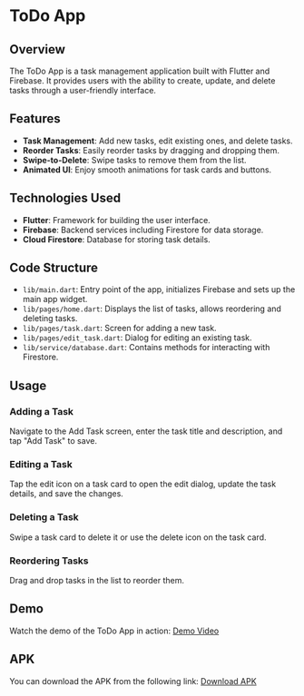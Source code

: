 # ToDo App

## Overview

The ToDo App is a task management application built with Flutter and Firebase. It provides users with the ability to create, update, and delete tasks through a user-friendly interface.

## Features

- **Task Management**: Add new tasks, edit existing ones, and delete tasks.
- **Reorder Tasks**: Easily reorder tasks by dragging and dropping them.
- **Swipe-to-Delete**: Swipe tasks to remove them from the list.
- **Animated UI**: Enjoy smooth animations for task cards and buttons.

## Technologies Used

- **Flutter**: Framework for building the user interface.
- **Firebase**: Backend services including Firestore for data storage.
- **Cloud Firestore**: Database for storing task details.

## Code Structure

- `lib/main.dart`: Entry point of the app, initializes Firebase and sets up the main app widget.
- `lib/pages/home.dart`: Displays the list of tasks, allows reordering and deleting tasks.
- `lib/pages/task.dart`: Screen for adding a new task.
- `lib/pages/edit_task.dart`: Dialog for editing an existing task.
- `lib/service/database.dart`: Contains methods for interacting with Firestore.

## Usage

### Adding a Task

Navigate to the Add Task screen, enter the task title and description, and tap "Add Task" to save.

### Editing a Task

Tap the edit icon on a task card to open the edit dialog, update the task details, and save the changes.

### Deleting a Task

Swipe a task card to delete it or use the delete icon on the task card.

### Reordering Tasks

Drag and drop tasks in the list to reorder them.

## Demo

Watch the demo of the ToDo App in action: [Demo Video](https://github.com/user-attachments/assets/5943c42b-27dc-4bcd-92ac-2521ec2749cf)

## APK

You can download the APK from the following link: [Download APK](https://drive.google.com/drive/folders/13-50Cc1YhInShJSLpnc0VoTHAm_2zTFn)

